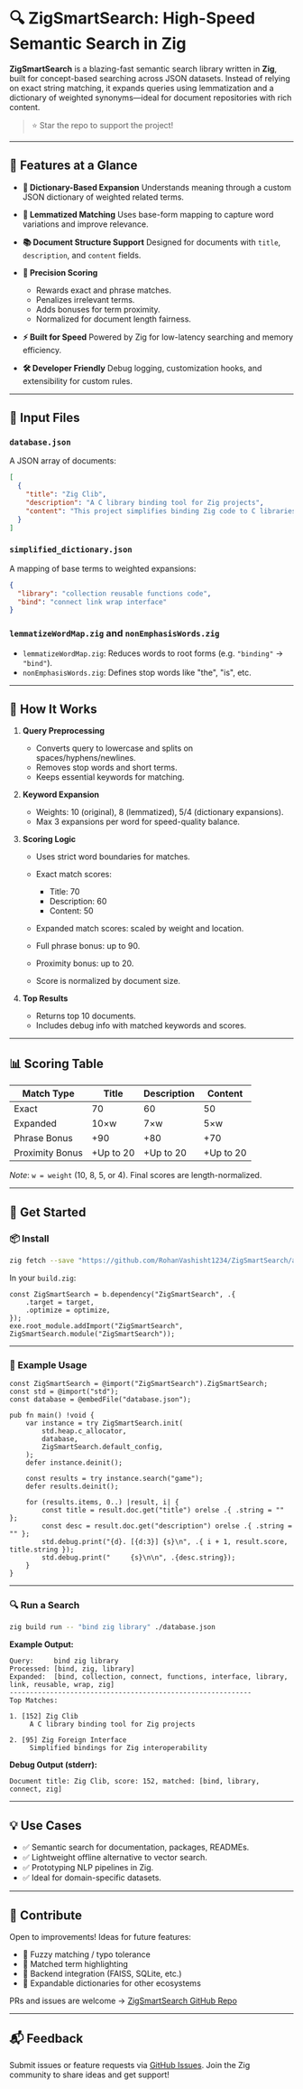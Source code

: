 # 🔍 ZigSmartSearch: High-Speed Semantic Search in Zig

**ZigSmartSearch** is a blazing-fast semantic search library written in **Zig**, built for concept-based searching across JSON datasets. Instead of relying on exact string matching, it expands queries using lemmatization and a dictionary of weighted synonyms—ideal for document repositories with rich content.

> ⭐️ Star the repo to support the project!

---

## 🌟 Features at a Glance

* **📖 Dictionary-Based Expansion**
  Understands meaning through a custom JSON dictionary of weighted related terms.

* **🧠 Lemmatized Matching**
  Uses base-form mapping to capture word variations and improve relevance.

* **📚 Document Structure Support**
  Designed for documents with `title`, `description`, and `content` fields.

* **🎯 Precision Scoring**

  * Rewards exact and phrase matches.
  * Penalizes irrelevant terms.
  * Adds bonuses for term proximity.
  * Normalized for document length fairness.

* **⚡ Built for Speed**
  Powered by Zig for low-latency searching and memory efficiency.

* **🛠 Developer Friendly**
  Debug logging, customization hooks, and extensibility for custom rules.

---

## 📁 Input Files

### `database.json`

A JSON array of documents:

```json
[
  {
    "title": "Zig Clib",
    "description": "A C library binding tool for Zig projects",
    "content": "This project simplifies binding Zig code to C libraries."
  }
]
```

### `simplified_dictionary.json`

A mapping of base terms to weighted expansions:

```json
{
  "library": "collection reusable functions code",
  "bind": "connect link wrap interface"
}
```

### `lemmatizeWordMap.zig` and `nonEmphasisWords.zig`

* `lemmatizeWordMap.zig`: Reduces words to root forms (e.g. `"binding"` → `"bind"`).
* `nonEmphasisWords.zig`: Defines stop words like "the", "is", etc.

---

## 🔧 How It Works

1. **Query Preprocessing**

   * Converts query to lowercase and splits on spaces/hyphens/newlines.
   * Removes stop words and short terms.
   * Keeps essential keywords for matching.

2. **Keyword Expansion**

   * Weights: 10 (original), 8 (lemmatized), 5/4 (dictionary expansions).
   * Max 3 expansions per word for speed-quality balance.

3. **Scoring Logic**

   * Uses strict word boundaries for matches.
   * Exact match scores:

     * Title: 70
     * Description: 60
     * Content: 50
   * Expanded match scores: scaled by weight and location.
   * Full phrase bonus: up to 90.
   * Proximity bonus: up to 20.
   * Score is normalized by document size.

4. **Top Results**

   * Returns top 10 documents.
   * Includes debug info with matched keywords and scores.

---

## 📊 Scoring Table

| Match Type      | Title     | Description | Content   |
| --------------- | --------- | ----------- | --------- |
| Exact           | 70        | 60          | 50        |
| Expanded        | 10×w      | 7×w         | 5×w       |
| Phrase Bonus    | +90       | +80         | +70       |
| Proximity Bonus | +Up to 20 | +Up to 20   | +Up to 20 |

*Note*: `w = weight` (10, 8, 5, or 4). Final scores are length-normalized.

---

## 🚀 Get Started

### 📦 Install

```bash
zig fetch --save "https://github.com/RohanVashisht1234/ZigSmartSearch/archive/refs/tags/v0.0.1.tar.gz"
```

In your `build.zig`:

```zig
const ZigSmartSearch = b.dependency("ZigSmartSearch", .{
    .target = target,
    .optimize = optimize,
});
exe.root_module.addImport("ZigSmartSearch", ZigSmartSearch.module("ZigSmartSearch"));
```

---

### 🧪 Example Usage

```zig
const ZigSmartSearch = @import("ZigSmartSearch").ZigSmartSearch;
const std = @import("std");
const database = @embedFile("database.json");

pub fn main() !void {
    var instance = try ZigSmartSearch.init(
        std.heap.c_allocator,
        database,
        ZigSmartSearch.default_config,
    );
    defer instance.deinit();

    const results = try instance.search("game");
    defer results.deinit();

    for (results.items, 0..) |result, i| {
        const title = result.doc.get("title") orelse .{ .string = "" };
        const desc = result.doc.get("description") orelse .{ .string = "" };
        std.debug.print("{d}. [{d:3}] {s}\n", .{ i + 1, result.score, title.string });
        std.debug.print("     {s}\n\n", .{desc.string});
    }
}
```

---

### 🔍 Run a Search

```bash
zig build run -- "bind zig library" ./database.json
```

**Example Output:**

```
Query:     bind zig library
Processed: [bind, zig, library]
Expanded:  [bind, collection, connect, functions, interface, library, link, reusable, wrap, zig]
------------------------------------------------------------
Top Matches:

1. [152] Zig Clib
     A C library binding tool for Zig projects

2. [95] Zig Foreign Interface
     Simplified bindings for Zig interoperability
```

**Debug Output (stderr):**

```
Document title: Zig Clib, score: 152, matched: [bind, library, connect, zig]
```

---

## 💡 Use Cases

* ✅ Semantic search for documentation, packages, READMEs.
* ✅ Lightweight offline alternative to vector search.
* ✅ Prototyping NLP pipelines in Zig.
* ✅ Ideal for domain-specific datasets.

---

## 🤝 Contribute

Open to improvements! Ideas for future features:

* 🔎 Fuzzy matching / typo tolerance
* 🎨 Matched term highlighting
* 🔗 Backend integration (FAISS, SQLite, etc.)
* 🧠 Expandable dictionaries for other ecosystems

PRs and issues are welcome → [ZigSmartSearch GitHub Repo](https://github.com/RohanVashisht1234/ZigSmartSearch)

---

## 📬 Feedback

Submit issues or feature requests via [GitHub Issues](https://github.com/RohanVashisht1234/ZigSmartSearch/issues).
Join the Zig community to share ideas and get support!
